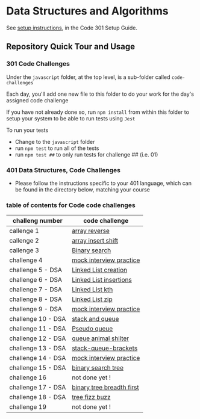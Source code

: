 # Data Structures and Algorithms

See [setup instructions](https://codefellows.github.io/setup-guide/code-301/2-code-challenges), in the Code 301 Setup Guide.

## Repository Quick Tour and Usage

### 301 Code Challenges

Under the `javascript` folder, at the top level, is a sub-folder called `code-challenges`

Each day, you'll add one new file to this folder to do your work for the day's assigned code challenge

If you have not already done so, run `npm install` from within this folder to setup your system to be able to run tests using `Jest`

To run your tests

- Change to the `javascript` folder
- run `npm test` to run all of the tests
- run `npm test ##` to only run tests for challenge ## (i.e. 01)

### 401 Data Structures, Code Challenges

- Please follow the instructions specific to your 401 language, which can be found in the directory below, matching your course

### table of contents for Code code challenges

| challeng number    | code challenge                                                                                                 |
| ------------------ | -------------------------------------------------------------------------------------------------------------- |
| callenge 1         | [array reverse](./javascript/code-challenges/reverse-array/reverse-array.md)                                   |
| callenge 2         | [array insert shift](./javascript/code-challenges/array-insert-shift/array-insert-shift.md)                    |
| callenge 3         | [Binary search](./javascript/code-challenges/array-binary-search/array-binary-search.md)                       |
| challenge 4        | [mock interview practice](./javascript/code-challenges/mock-interview/mock-interview.md)                       |
| challenge 5 - DSA  | [Linked List creation](./javascript/linked-list/linked-list-creation/linked-list.md)                           |
| challenge 6 - DSA  | [Linked List insertions](./javascript/linked-list/linked-list-insertions/linked-list-insertions.md)            |
| challenge 7 - DSA  | [Linked List kth](./javascript/linked-list/linked-list-kth/linked-list-kth.md)                                 |
| challenge 8 - DSA  | [Linked List zip](./javascript/linked-list/linked-list-zip/linked-list-zip.md)                                 |
| challenge 9 - DSA  | [mock interview practice](./javascript/linked-list/linked-list-reverse/linked-list-reverse.md)                 |
| challenge 10 - DSA | [stack and queue](./javascript/stack-and-queue/stack-and-queue-implementation/stackQueue.md)                   |
| challenge 11 - DSA | [Pseudo queue](./javascript/stack-and-queue/stack-queue-pseudo/pseudoQueue.md)                                 |
| challenge 12 - DSA | [queue animal shilter](.//javascript/stack-and-queue/stack-queue-animal-shelter/stack-queue-animal-shelter.md) |
| challenge 13 - DSA | [stack-queue-brackets](./javascript/stack-and-queue/stack-queue-brackets/readme.md)                            |
| challenge 14 - DSA | [mock interview practice](./javascript/stack-and-queue/mockInterview/MockInterviews.md)                        |
| challenge 15 - DSA | [binary search tree](./javascript/trees/BinaryTree-BST/BT.md)                                                  |
| challenge 16       | not done yet !                                                                                                 |
| challenge 17 - DSA | [binary tree breadth first](./javascript/trees/tree-breadth-first/readme.md)                                   |
| challenge 18 - DSA | [tree fizz buzz](./javascript/trees/tree-fizz-buzz/readme.md)                                                  |
| challenge 19       | not done yet !                                                                                                 |
